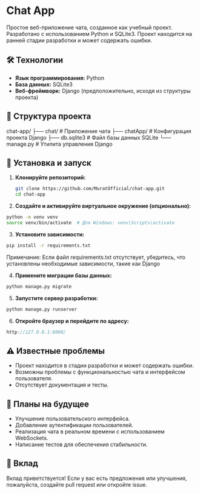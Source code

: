 # Chat App

Простое веб-приложение чата, созданное как учебный проект. Разработано с использованием Python и SQLite3. Проект находится на ранней стадии разработки и может содержать ошибки.

## 🛠️ Технологии

- **Язык программирования:** Python
- **База данных:** SQLite3
- **Веб-фреймворк:** Django (предположительно, исходя из структуры проекта)

## 📁 Структура проекта

chat-app/
├── chat/ # Приложение чата
├── chatApp/ # Конфигурация проекта Django
├── db.sqlite3 # Файл базы данных SQLite
└── manage.py # Утилита управления Django


## 🚀 Установка и запуск

1. **Клонируйте репозиторий:**

   ```bash
   git clone https://github.com/MuratOfficial/chat-app.git
   cd chat-app
   ```
2. **Создайте и активируйте виртуальное окружение (опционально):**

  ```bash
  python -m venv venv
  source venv/bin/activate  # Для Windows: venv\Scripts\activate
  ```
3. **Установите зависимости:**

  ```bash
  pip install -r requirements.txt
  ```
  Примечание: Если файл requirements.txt отсутствует, убедитесь, что установлены необходимые зависимости, такие как Django
  
4. **Примените миграции базы данных:**
   
```bash
python manage.py migrate
```

5. **Запустите сервер разработки:**

```bash
python manage.py runserver
```

6. **Откройте браузер и перейдите по адресу:**

```cpp
http://127.0.0.1:8000/
```

## ⚠️ Известные проблемы
* Проект находится в стадии разработки и может содержать ошибки.
* Возможны проблемы с функциональностью чата и интерфейсом пользователя.
* Отсутствует документация и тесты.

## 📌 Планы на будущее
* Улучшение пользовательского интерфейса.
* Добавление аутентификации пользователей.
* Реализация чата в реальном времени с использованием WebSockets.
* Написание тестов для обеспечения стабильности.

## 🤝 Вклад
Вклад приветствуется! Если у вас есть предложения или улучшения, пожалуйста, создайте pull request или откройте issue.
